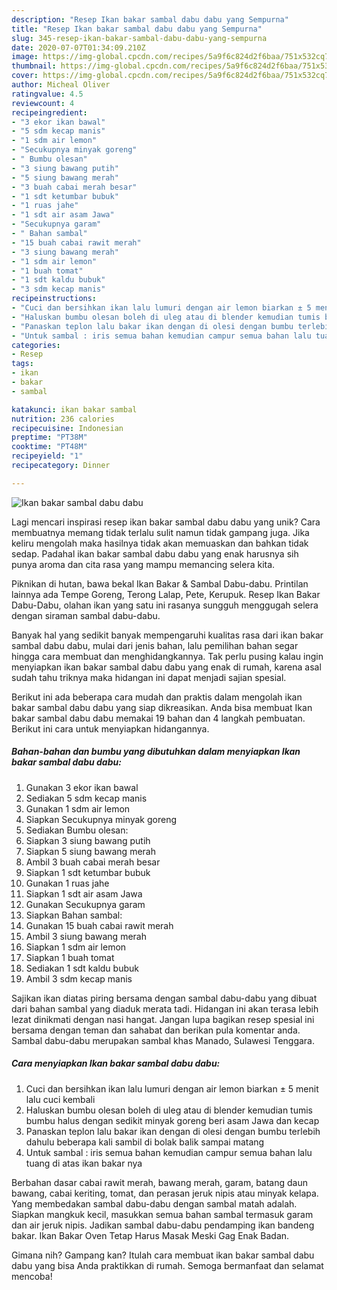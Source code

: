 ```yaml
---
description: "Resep Ikan bakar sambal dabu dabu yang Sempurna"
title: "Resep Ikan bakar sambal dabu dabu yang Sempurna"
slug: 345-resep-ikan-bakar-sambal-dabu-dabu-yang-sempurna
date: 2020-07-07T01:34:09.210Z
image: https://img-global.cpcdn.com/recipes/5a9f6c824d2f6baa/751x532cq70/ikan-bakar-sambal-dabu-dabu-foto-resep-utama.jpg
thumbnail: https://img-global.cpcdn.com/recipes/5a9f6c824d2f6baa/751x532cq70/ikan-bakar-sambal-dabu-dabu-foto-resep-utama.jpg
cover: https://img-global.cpcdn.com/recipes/5a9f6c824d2f6baa/751x532cq70/ikan-bakar-sambal-dabu-dabu-foto-resep-utama.jpg
author: Micheal Oliver
ratingvalue: 4.5
reviewcount: 4
recipeingredient:
- "3 ekor ikan bawal"
- "5 sdm kecap manis"
- "1 sdm air lemon"
- "Secukupnya minyak goreng"
- " Bumbu olesan"
- "3 siung bawang putih"
- "5 siung bawang merah"
- "3 buah cabai merah besar"
- "1 sdt ketumbar bubuk"
- "1 ruas jahe"
- "1 sdt air asam Jawa"
- "Secukupnya garam"
- " Bahan sambal"
- "15 buah cabai rawit merah"
- "3 siung bawang merah"
- "1 sdm air lemon"
- "1 buah tomat"
- "1 sdt kaldu bubuk"
- "3 sdm kecap manis"
recipeinstructions:
- "Cuci dan bersihkan ikan lalu lumuri dengan air lemon biarkan ± 5 menit lalu cuci kembali"
- "Haluskan bumbu olesan boleh di uleg atau di blender kemudian tumis bumbu halus dengan sedikit minyak goreng beri asam Jawa dan kecap"
- "Panaskan teplon lalu bakar ikan dengan di olesi dengan bumbu terlebih dahulu beberapa kali sambil di bolak balik sampai matang"
- "Untuk sambal : iris semua bahan kemudian campur semua bahan lalu tuang di atas ikan bakar nya"
categories:
- Resep
tags:
- ikan
- bakar
- sambal

katakunci: ikan bakar sambal 
nutrition: 236 calories
recipecuisine: Indonesian
preptime: "PT38M"
cooktime: "PT48M"
recipeyield: "1"
recipecategory: Dinner

---
```



![Ikan bakar sambal dabu dabu](https://img-global.cpcdn.com/recipes/5a9f6c824d2f6baa/751x532cq70/ikan-bakar-sambal-dabu-dabu-foto-resep-utama.jpg)

Lagi mencari inspirasi resep ikan bakar sambal dabu dabu yang unik? Cara membuatnya memang tidak terlalu sulit namun tidak gampang juga. Jika keliru mengolah maka hasilnya tidak akan memuaskan dan bahkan tidak sedap. Padahal ikan bakar sambal dabu dabu yang enak harusnya sih punya aroma dan cita rasa yang mampu memancing selera kita.

Piknikan di hutan, bawa bekal Ikan Bakar &amp; Sambal Dabu-dabu. Printilan lainnya ada Tempe Goreng, Terong Lalap, Pete, Kerupuk. Resep Ikan Bakar Dabu-Dabu, olahan ikan yang satu ini rasanya sungguh menggugah selera dengan siraman sambal dabu-dabu.

Banyak hal yang sedikit banyak mempengaruhi kualitas rasa dari ikan bakar sambal dabu dabu, mulai dari jenis bahan, lalu pemilihan bahan segar hingga cara membuat dan menghidangkannya. Tak perlu pusing kalau ingin menyiapkan ikan bakar sambal dabu dabu yang enak di rumah, karena asal sudah tahu triknya maka hidangan ini dapat menjadi sajian spesial.


Berikut ini ada beberapa cara mudah dan praktis dalam mengolah ikan bakar sambal dabu dabu yang siap dikreasikan. Anda bisa membuat Ikan bakar sambal dabu dabu memakai 19 bahan dan 4 langkah pembuatan. Berikut ini cara untuk menyiapkan hidangannya.

<!--inarticleads1-->

##### Bahan-bahan dan bumbu yang dibutuhkan dalam menyiapkan Ikan bakar sambal dabu dabu:

1. Gunakan 3 ekor ikan bawal
1. Sediakan 5 sdm kecap manis
1. Gunakan 1 sdm air lemon
1. Siapkan Secukupnya minyak goreng
1. Sediakan  Bumbu olesan:
1. Siapkan 3 siung bawang putih
1. Siapkan 5 siung bawang merah
1. Ambil 3 buah cabai merah besar
1. Siapkan 1 sdt ketumbar bubuk
1. Gunakan 1 ruas jahe
1. Siapkan 1 sdt air asam Jawa
1. Gunakan Secukupnya garam
1. Siapkan  Bahan sambal:
1. Gunakan 15 buah cabai rawit merah
1. Ambil 3 siung bawang merah
1. Siapkan 1 sdm air lemon
1. Siapkan 1 buah tomat
1. Sediakan 1 sdt kaldu bubuk
1. Ambil 3 sdm kecap manis


Sajikan ikan diatas piring bersama dengan sambal dabu-dabu yang dibuat dari bahan sambal yang diaduk merata tadi. Hidangan ini akan terasa lebih lezat dinikmati dengan nasi hangat. Jangan lupa bagikan resep spesial ini bersama dengan teman dan sahabat dan berikan pula komentar anda. Sambal dabu-dabu merupakan sambal khas Manado, Sulawesi Tenggara. 

<!--inarticleads2-->

##### Cara menyiapkan Ikan bakar sambal dabu dabu:

1. Cuci dan bersihkan ikan lalu lumuri dengan air lemon biarkan ± 5 menit lalu cuci kembali
1. Haluskan bumbu olesan boleh di uleg atau di blender kemudian tumis bumbu halus dengan sedikit minyak goreng beri asam Jawa dan kecap
1. Panaskan teplon lalu bakar ikan dengan di olesi dengan bumbu terlebih dahulu beberapa kali sambil di bolak balik sampai matang
1. Untuk sambal : iris semua bahan kemudian campur semua bahan lalu tuang di atas ikan bakar nya


Berbahan dasar cabai rawit merah, bawang merah, garam, batang daun bawang, cabai keriting, tomat, dan perasan jeruk nipis atau minyak kelapa. Yang membedakan sambal dabu-dabu dengan sambal matah adalah. Siapkan mangkuk kecil, masukkan semua bahan sambal termasuk garam dan air jeruk nipis. Jadikan sambal dabu-dabu pendamping ikan bandeng bakar. Ikan Bakar Oven Tetap Harus Masak Meski Gag Enak Badan. 

Gimana nih? Gampang kan? Itulah cara membuat ikan bakar sambal dabu dabu yang bisa Anda praktikkan di rumah. Semoga bermanfaat dan selamat mencoba!
